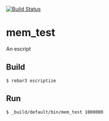 [![Build Status](https://travis-ci.org/shamis/mem_test.svg?branch=master)](https://travis-ci.org/shamis/mem_test)

mem_test
=====

An escript

Build
-----

    $ rebar3 escriptize

Run
---

    $ _build/default/bin/mem_test 1000000

